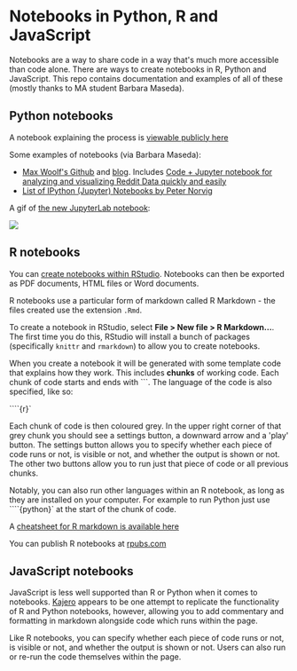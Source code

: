# Notebooks in Python, R and JavaScript

Notebooks are a way to share code in a way that's much more accessible than code alone. There are ways to create notebooks in R, Python and JavaScript. This repo contains documentation and examples of all of these (mostly thanks to MA student Barbara Maseda).

## Python notebooks

A notebook explaining the process is [viewable publicly here](https://nbviewer.jupyter.org/github/paulbradshaw/pynotebooks/blob/master/mynotebook.ipynb)

Some examples of notebooks (via Barbara Maseda):

* [Max Woolf's Github](https://github.com/minimaxir) and [blog](http://minimaxir.com/portfolio/). Includes [Code + Jupyter notebook for analyzing and visualizing Reddit Data quickly and easily](https://github.com/minimaxir/reddit-bigquery)
* [List of IPython (Jupyter) Notebooks by Peter Norvig](http://norvig.com/ipython/README.html)

A gif of [the new JupyterLab notebook](https://github.com/jupyter/jupyterlab): 

![](https://github.com/jupyter/jupyterlab/raw/master/jupyter-plugins-demo.gif)

## R notebooks

You can [create notebooks within RStudio](http://rmarkdown.rstudio.com/r_notebooks.html). Notebooks can then be exported as PDF documents, HTML files or Word documents.

R notebooks use a particular form of markdown called R Markdown - the files created use the extension `.Rmd`.

To create a notebook in RStudio, select **File > New file > R Markdown...**. The first time you do this, RStudio will install a bunch of packages (specifically `knittr` and `rmarkdown`) to allow you to create notebooks.

When you create a notebook it will be generated with some template code that explains how they work. This includes **chunks** of working code. Each chunk of code starts and ends with ```. The language of the code is also specified, like so: 

````{r}`

Each chunk of code is then coloured grey. In the upper right corner of that grey chunk you should see a settings button, a downward arrow and a 'play' button. The settings button allows you to specify whether each piece of code runs or not, is visible or not, and whether the output is shown or not. The other two buttons allow you to run just that piece of code or all previous chunks.

Notably, you can also run other languages within an R notebook, as long as they are installed on your computer. For example to run Python just use ````{python}` at the start of the chunk of code.

A [cheatsheet for R markdown is available here](https://www.rstudio.com/wp-content/uploads/2016/03/rmarkdown-cheatsheet-2.0.pdf)

You can publish R notebooks at [rpubs.com](http://rpubs.com)

## JavaScript notebooks

JavaScript is less well supported than R or Python when it comes to notebooks. [Kajero](http://www.joelotter.com/kajero/) appears to be one attempt to replicate the functionality of R and Python notebooks, however, allowing you to add commentary and formatting in markdown alongside code which runs within the page.

Like R notebooks, you can specify whether each piece of code runs or not, is visible or not, and whether the output is shown or not. Users can also run or re-run the code themselves within the page.
